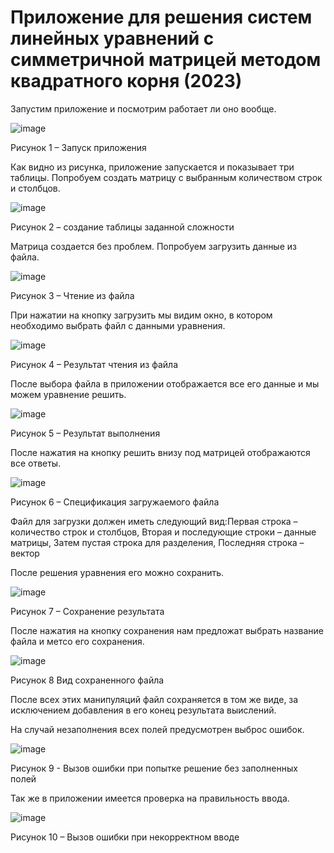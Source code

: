 # Приложение для решения систем линейных уравнений с симметричной матрицей методом квадратного корня (2023)

Запустим приложение и посмотрим работает ли оно вообще.
 
 ![image](https://github.com/Evgescha/Coursework.-Square-matrix/assets/38140129/95163f20-2083-425f-8559-238ea5c3b28a)

Рисунок 1 – Запуск приложения

Как видно из рисунка, приложение запускается и показывает три таблицы.  Попробуем создать матрицу с выбранным количеством строк и столбцов.
 
 ![image](https://github.com/Evgescha/Coursework.-Square-matrix/assets/38140129/cef53400-2827-4587-a4fb-d5ff0133361b)

Рисунок 2 – создание таблицы заданной сложности

Матрица создается без проблем. Попробуем загрузить данные из файла.

 ![image](https://github.com/Evgescha/Coursework.-Square-matrix/assets/38140129/082e0916-f38f-49d7-bce4-61d0dc2dbf31)

Рисунок 3 – Чтение из файла

При нажатии на кнопку загрузить мы видим окно, в котором необходимо выбрать файл с данными уравнения.

 ![image](https://github.com/Evgescha/Coursework.-Square-matrix/assets/38140129/d82bfbc4-4682-443d-a83b-02a86b0d9285)

Рисунок 4 – Результат чтения из файла 

После выбора файла в приложении отображается все его данные и мы можем уравнение решить.
 
 ![image](https://github.com/Evgescha/Coursework.-Square-matrix/assets/38140129/98de14ad-c6b0-435f-836a-11f839c86efc)

Рисунок 5 – Результат выполнения

После нажатия на кнопку решить внизу под матрицей отображаются все ответы.
 
 ![image](https://github.com/Evgescha/Coursework.-Square-matrix/assets/38140129/82527bf8-ea2b-466c-8328-9c72d85985dd)

Рисунок 6 – Спецификация загружаемого файла

Файл для загрузки должен иметь следующий вид:Первая строка – количество строк и столбцов, Вторая и последующие строки – данные матрицы, Затем пустая строка для разделения, Последняя строка – вектор

После решения уравнения его можно сохранить.
 
 ![image](https://github.com/Evgescha/Coursework.-Square-matrix/assets/38140129/6f04f2a6-0ebd-4fd8-82f1-5e43d7e8c50e)

Рисунок 7 – Сохранение результата

После нажатия на кнопку сохранения нам предложат выбрать название файла и метсо его сохранения.
 
 ![image](https://github.com/Evgescha/Coursework.-Square-matrix/assets/38140129/ab1057b3-81c2-4f75-adb4-143c9d5c3e50)

Рисунок 8  Вид сохраненного файла

После всех этих манипуляций файл сохраняется в том же виде, за исключением добавления в его конец результата выислений.

На случай незаполнения всех полей предусмотрен выброс ошибок.
 
 ![image](https://github.com/Evgescha/Coursework.-Square-matrix/assets/38140129/524ea06d-0bf0-4d84-98d3-df37698feb86)

Рисунок 9 - Вызов ошибки при попытке решение без заполненных полей

Так же в приложении имеется проверка на правильность ввода.
 
 ![image](https://github.com/Evgescha/Coursework.-Square-matrix/assets/38140129/6c30dc91-61e5-439d-b6c1-b1ef479bb4c4)

Рисунок 10 – Вызов ошибки при некорректном вводе



